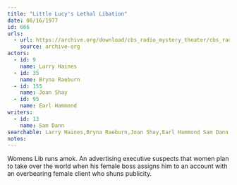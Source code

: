 ```yaml
---
title: "Little Lucy's Lethal Libation"
date: 06/16/1977
id: 666
urls: 
  - url: https://archive.org/download/cbs_radio_mystery_theater/cbs_radio_mystery_theater-0651-0700.zip/cbs_radio_mystery_theater-0651-0700%2Fcbsrmt_0666_lucys_lethal_libation.mp3
    source: archive-org
actors:  
  - id: 9
    name: Larry Haines  
  - id: 35
    name: Bryna Raeburn  
  - id: 155
    name: Joan Shay  
  - id: 95
    name: Earl Hammond
writers:  
  - id: 13
    name: Sam Dann
searchable: Larry Haines,Bryna Raeburn,Joan Shay,Earl Hammond Sam Dann
notes:  
---
```

Womens Lib runs amok. An advertising executive suspects that women plan to take over the world when his female boss assigns him to an account with an overbearing female client who shuns publicity.